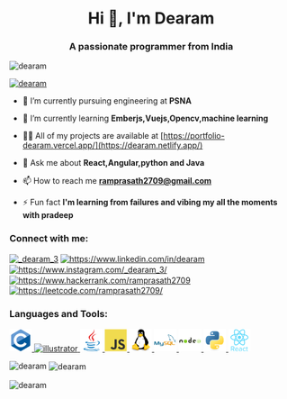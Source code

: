 

<!--
**Dearam/Dearam** is a ✨ _special_ ✨ repository because its `README.md` (this file) appears on your GitHub profile.

Here are some ideas to get you started:

- 🔭 I’m currently working on ...
- 🌱 I’m currently learning ...
- 👯 I’m looking to collaborate on ...
- 🤔 I’m looking for help with ...
- 💬 Ask me about ...
- 📫 How to reach me: ...
- 😄 Pronouns: ...
- ⚡ Fun fact: ...
-->


<h1 align="center">Hi 👋, I'm Dearam</h1>
<h3 align="center">A passionate programmer from India</h3>

<p align="left"> <img src="https://komarev.com/ghpvc/?username=dearam&label=Profile%20views&color=0e75b6&style=flat" alt="dearam" /> </p>

<p align="left"> <a href="https://github.com/ryo-ma/github-profile-trophy"><img src="https://github-profile-trophy.vercel.app/?username=dearam" alt="dearam" /></a> </p>

- 🔭 I’m currently pursuing engineering at **PSNA**

- 🌱 I’m currently learning **Emberjs,Vuejs,Opencv,machine learning**

- 👨‍💻 All of my projects are available at [https://portfolio-dearam.vercel.app/](https://dearam.netlify.app/)

- 💬 Ask me about **React,Angular,python and Java**

- 📫 How to reach me **ramprasath2709@gmail.com**

- ⚡ Fun fact **I'm learning from failures and vibing my all the moments with pradeep**

<h3 align="left">Connect with me:</h3>
<p align="left">
<a href="https://twitter.com/_dearam_3" target="blank"><img align="center" src="https://raw.githubusercontent.com/rahuldkjain/github-profile-readme-generator/master/src/images/icons/Social/twitter.svg" alt="_dearam_3" height="30" width="40" /></a>
<a href="https://linkedin.com/in/https://www.linkedin.com/in/dearam" target="blank"><img align="center" src="https://raw.githubusercontent.com/rahuldkjain/github-profile-readme-generator/master/src/images/icons/Social/linked-in-alt.svg" alt="https://www.linkedin.com/in/dearam" height="30" width="40" /></a>
<a href="https://instagram.com/https://www.instagram.com/_dearam_3/" target="blank"><img align="center" src="https://raw.githubusercontent.com/rahuldkjain/github-profile-readme-generator/master/src/images/icons/Social/instagram.svg" alt="https://www.instagram.com/_dearam_3/" height="30" width="40" /></a>
<a href="https://www.hackerrank.com/https://www.hackerrank.com/ramprasath2709" target="blank"><img align="center" src="https://raw.githubusercontent.com/rahuldkjain/github-profile-readme-generator/master/src/images/icons/Social/hackerrank.svg" alt="https://www.hackerrank.com/ramprasath2709" height="30" width="40" /></a>
<a href="https://www.leetcode.com/https://leetcode.com/ramprasath2709/" target="blank"><img align="center" src="https://raw.githubusercontent.com/rahuldkjain/github-profile-readme-generator/master/src/images/icons/Social/leet-code.svg" alt="https://leetcode.com/ramprasath2709/" height="30" width="40" /></a>
</p>

<h3 align="left">Languages and Tools:</h3>
<p align="left"> 
  <a href="https://www.cprogramming.com/" target="_blank" rel="noreferrer"> 
    <img src="https://raw.githubusercontent.com/devicons/devicon/master/icons/c/c-original.svg" alt="c" width="40" height="40"/> 
  </a>
  <a href="https://www.adobe.com/in/products/illustrator.html" target="_blank" rel="noreferrer"> 
    <img src="https://www.vectorlogo.zone/logos/adobe_illustrator/adobe_illustrator-icon.svg" alt="illustrator" width="40" height="40"/> 
  </a> 
  <a href="https://www.java.com" target="_blank" rel="noreferrer"> 
    <img src="https://raw.githubusercontent.com/devicons/devicon/master/icons/java/java-original.svg" alt="java" width="40" height="40"/> 
  </a> 
  <a href="https://developer.mozilla.org/en-US/docs/Web/JavaScript" target="_blank" rel="noreferrer"> 
    <img src="https://raw.githubusercontent.com/devicons/devicon/master/icons/javascript/javascript-original.svg" alt="javascript" width="40" height="40"/> 
  </a> 
  <a href="https://www.linux.org/" target="_blank" rel="noreferrer"> 
    <img src="https://raw.githubusercontent.com/devicons/devicon/master/icons/linux/linux-original.svg" alt="linux" width="40" height="40"/> 
  </a> 
  <a href="https://www.mysql.com/" target="_blank" rel="noreferrer"> 
    <img src="https://raw.githubusercontent.com/devicons/devicon/master/icons/mysql/mysql-original-wordmark.svg" alt="mysql" width="40" height="40"/> 
  </a> 
  <a href="https://nodejs.org" target="_blank" rel="noreferrer"> 
    <img src="https://raw.githubusercontent.com/devicons/devicon/master/icons/nodejs/nodejs-original-wordmark.svg" alt="nodejs" width="40" height="40"/> 
  </a> 
  <a href="https://www.python.org" target="_blank" rel="noreferrer"> 
    <img src="https://raw.githubusercontent.com/devicons/devicon/master/icons/python/python-original.svg" alt="python" width="40" height="40"/> 
  </a> 
  <a href="https://reactjs.org/" target="_blank" rel="noreferrer"> 
    <img src="https://raw.githubusercontent.com/devicons/devicon/master/icons/react/react-original-wordmark.svg" alt="react" width="40" height="40"/> 
  </a> 
</p>

<p><img align="left" src="https://github-readme-stats.vercel.app/api/top-langs?username=dearam&show_icons=true&locale=en&layout=compact" alt="dearam" /></p>

<p>&nbsp;<img align="center" src="https://github-readme-stats.vercel.app/api?username=dearam&show_icons=true&locale=en" alt="dearam" /></p>

<p><img align="center" src="https://github-readme-streak-stats.herokuapp.com/?user=dearam&" alt="dearam" /></p>
